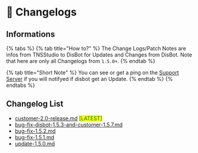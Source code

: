 # 📜 Changelogs

## Informations

{% tabs %}
{% tab title="How to?" %}
The Change Logs/Patch Notes are infos from TNSStudio to DisBot for Updates and Changes from DisBot. Note that here are only all Changelogs from `1.5.0+`.
{% endtab %}

{% tab title="Short Note" %}
You can see or get a ping on the [Support Server](https://discord.gg/my8dtzuW3S) if you will notifyed if disbot get an Update.
{% endtab %}
{% endtabs %}

## Changelog List

* [customer-2.0-release.md](customer-2.0-release.md "mention") <mark style="color:green;">\[LATEST]</mark>
* [bug-fix-disbot-1.5.3-and-customer-1.5.7.md](bug-fix-disbot-1.5.3-and-customer-1.5.7.md "mention")
* [bug-fix-1.5.2.md](bug-fix-1.5.2.md "mention")
* [bug-fix-1.5.1.md](bug-fix-1.5.1.md "mention")
* [update-1.5.0.md](update-1.5.0.md "mention")&#x20;

